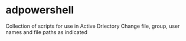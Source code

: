 # adpowershell
Collection of scripts for use in Active Driectory
Change file, group, user names and file paths as indicated
